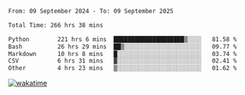 <!--START_SECTION:waka-->

```txt
From: 09 September 2024 - To: 09 September 2025

Total Time: 266 hrs 38 mins

Python        221 hrs 6 mins  ████████████████████▒░░░░   81.58 %
Bash          26 hrs 29 mins  ██▒░░░░░░░░░░░░░░░░░░░░░░   09.77 %
Markdown      10 hrs 8 mins   █░░░░░░░░░░░░░░░░░░░░░░░░   03.74 %
CSV           6 hrs 31 mins   ▓░░░░░░░░░░░░░░░░░░░░░░░░   02.41 %
Other         4 hrs 23 mins   ▒░░░░░░░░░░░░░░░░░░░░░░░░   01.62 %
```

<!--END_SECTION:waka-->
[![wakatime](https://wakatime.com/badge/user/5f89a63a-5294-4958-ad30-2b3455e63f2a.svg)](https://wakatime.com/@5f89a63a-5294-4958-ad30-2b3455e63f2a)
